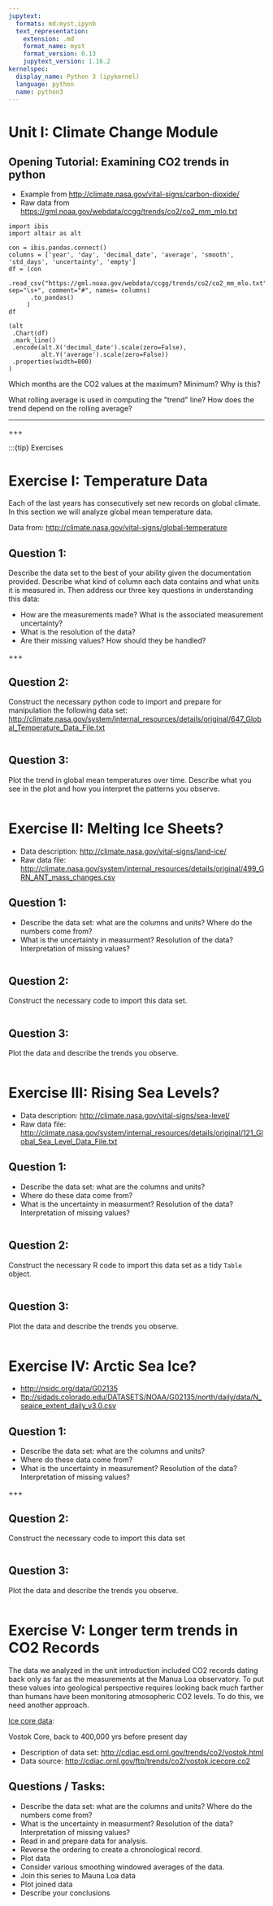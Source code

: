 ```yaml
---
jupytext:
  formats: md:myst,ipynb
  text_representation:
    extension: .md
    format_name: myst
    format_version: 0.13
    jupytext_version: 1.16.2
kernelspec:
  display_name: Python 3 (ipykernel)
  language: python
  name: python3
---
```


# Unit I: Climate Change Module

## Opening Tutorial: Examining CO2 trends in python

- Example from <http://climate.nasa.gov/vital-signs/carbon-dioxide/>
- Raw data from <https://gml.noaa.gov/webdata/ccgg/trends/co2/co2_mm_mlo.txt>

```{code-cell} ipython3
import ibis
import altair as alt
```

```{code-cell} ipython3
con = ibis.pandas.connect()
columns = ['year', 'day', 'decimal_date', 'average', 'smooth', 'std_days', 'uncertainty', 'empty']
df = (con
      .read_csv("https://gml.noaa.gov/webdata/ccgg/trends/co2/co2_mm_mlo.txt", sep="\s+", comment="#", names= columns)
      .to_pandas()
     )
df
```

```{code-cell} ipython3
(alt
 .Chart(df)
 .mark_line()
 .encode(alt.X('decimal_date').scale(zero=False), 
         alt.Y('average').scale(zero=False))
 .properties(width=800)
)
```

Which months are the CO2 values at the maximum? Minimum?  Why is this?

What rolling average is used in computing the "trend" line?  How does the trend depend on the rolling average?

------------------------

+++

:::{tip} Exercises

# Exercise I: Temperature Data

Each of the last years has consecutively set new records on global climate.  In this section we will analyze global mean temperature data.

Data from: <http://climate.nasa.gov/vital-signs/global-temperature>

## Question 1:

Describe the data set to the best of your ability given the documentation provided.  Describe what kind of column each data contains and what units it is measured in.  Then address our three key questions in understanding this data:

- How are the measurements made? What is the associated measurement uncertainty?
- What is the resolution of the data?
- Are their missing values? How should they be handled?

+++

## Question 2:

Construct the necessary python code to import and prepare for manipulation the following data set: <http://climate.nasa.gov/system/internal_resources/details/original/647_Global_Temperature_Data_File.txt>

```{code-cell} ipython3

```

## Question 3:

Plot the trend in global mean temperatures over time.  Describe what you see in the plot and how you interpret the patterns you observe.

```{code-cell} ipython3

```

# Exercise II: Melting Ice Sheets?

- Data description: <http://climate.nasa.gov/vital-signs/land-ice/>
- Raw data file: <http://climate.nasa.gov/system/internal_resources/details/original/499_GRN_ANT_mass_changes.csv>

## Question 1:

- Describe the data set: what are the columns and units? Where do the numbers come from? 
- What is the uncertainty in measurment? Resolution of the data? Interpretation of missing values?

```{code-cell} ipython3

```

## Question 2:

Construct the necessary code to import this data set.

```{code-cell} ipython3

```

## Question 3:

Plot the data and describe the trends you observe.

```{code-cell} ipython3

```

# Exercise III: Rising Sea Levels?

- Data description: <http://climate.nasa.gov/vital-signs/sea-level/>
- Raw data file: <http://climate.nasa.gov/system/internal_resources/details/original/121_Global_Sea_Level_Data_File.txt>


## Question 1:

- Describe the data set: what are the columns and units? 
- Where do these data come from? 
- What is the uncertainty in measurment? Resolution of the data? Interpretation of missing values?

```{code-cell} ipython3

```

## Question 2:

Construct the necessary R code to import this data set as a tidy `Table` object.

```{code-cell} ipython3

```

## Question 3:

Plot the data and describe the trends you observe.

```{code-cell} ipython3

```

# Exercise IV: Arctic Sea Ice?

- <http://nsidc.org/data/G02135>
- <ftp://sidads.colorado.edu/DATASETS/NOAA/G02135/north/daily/data/N_seaice_extent_daily_v3.0.csv>

## Question 1:

- Describe the data set: what are the columns and units? 
- Where do these data come from? 
- What is the uncertainty in measurement? Resolution of the data? Interpretation of missing values?

+++

## Question 2:

Construct the necessary code to import this data set

```{code-cell} ipython3

```

## Question 3:

Plot the data and describe the trends you observe.

```{code-cell} ipython3

```

# Exercise V: Longer term trends in CO2 Records


The data we analyzed in the unit introduction included CO2 records dating back only as far as the measurements at the Manua Loa observatory.  To put these values into geological perspective requires looking back much farther than humans have been monitoring atmosopheric CO2 levels.  To do this, we need another approach.


[Ice core data](http://cdiac.ornl.gov/trends/co2/ice_core_co2.html):

Vostok Core, back to 400,000 yrs before present day 

- Description of data set: <http://cdiac.esd.ornl.gov/trends/co2/vostok.html>
- Data source: <http://cdiac.ornl.gov/ftp/trends/co2/vostok.icecore.co2>

## Questions / Tasks:

- Describe the data set: what are the columns and units? Where do the numbers come from? 
- What is the uncertainty in measurment? Resolution of the data? Interpretation of missing values?
- Read in and prepare data for analysis.
- Reverse the ordering to create a chronological record.  
- Plot data
- Consider various smoothing windowed averages of the data. 
- Join this series to Mauna Loa data
- Plot joined data
- Describe your conclusions

```{code-cell} ipython3

```
